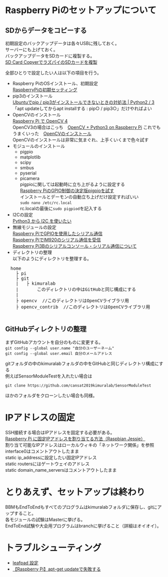 # Raspberry Piのセットアップについて  
## SDからデータをコピーする  
初期設定のバックアップデータは各々USBに残しておく。  
サーバーにも上げておく。  
バックアップデータをSDカードに複製する。  
[SD Card CopyerでラズパイのSDカードを複製](https://qiita.com/ikemura23/items/4b7ab1af98045fa6516b)

全部ひとりで設定したい人は以下の項目を行う。
  - Raspberry PiのOSインストール、初期設定  
  [RaspberryPiの初期セッティング](https://qiita.com/S_ODA/items/3600b4492747e66f5df7)
  - pip3のインストール  
  [Ubuntuでpip / pip3がインストールできないときの対処法 | Python2 / 3](https://www.bioerrorlog.work/entry/install-pip-pip3-ubuntu#apt-update%E3%81%97%E3%81%A6%E3%81%8B%E3%82%89apt-install%E3%81%99%E3%82%8B--pip--pip3)  
  「apt updateしてからapt installする : pip○ / pip3○」だけやればよい
  - OpenCVのインストール   
  [Raspberry Pi で OpenCV 4](https://qiita.com/tomo_vn/items/eea677eb00488d4c2291)  
  OpenCV3の場合はこっち　[OpenCV + Python3 on Raspberry Pi](https://qiita.com/nanbuwks/items/422eb405ceef84826ab4) 
  これでもうまくいった　[OpenCVのインストール](https://homemadegarbage.com/raspizero-opencv)  
  OpenCVのインストールは非常に気まぐれ、上手くいくまで色々試す  
  - モジュールのインストール  
    - pigpio  
    - matplotlib  
    - scipy
    - smbus  
    - pyserial  
    - picamera  
  pigpioに関しては起動時に立ち上がるように設定する  
  [Raspberry PiのGPIO制御の決定版pigpioを試す](https://karaage.hatenadiary.jp/entry/2017/02/10/073000)  
  インストールとデーモンの自動立ち上げだけ設定すればいい  
  `sudo nano /etc/rc.local`  
  rc.localの最後に`sudo pigpiod`を記入する  
  - I2Cの設定  
  [Python3 から I2C を使いたい](http://nucl.hatenablog.com/entry/2017/09/29/151411)  
  - 無線モジュールの設定  
  [Raspberry PiでGPIOを使用したシリアル通信](https://www.ingenious.jp/raspberry-pi/2019/03/gpio-uart/)  
  [Raspberry PiでIM920のシリアル通信を受信](https://blog.goo.ne.jp/izumame/e/4bf0f69ec24947bdde42a66b365e43d7)  
  [Raspberry Pi3Bのシリアルコンソール・シリアル通信について](http://yueno.net/xoops/modules/xpwiki/?PC%2FRaspberryPi%2FPi3%E3%81%AE%E3%82%B7%E3%83%AA%E3%82%A2%E3%83%AB%E9%80%9A%E4%BF%A1)  
  - ディレクトリの整理  
  以下のようにディレクトリを整理する。 　
  <pre>
  home  
    ├ pi  
    ├ git  
    |   ├ kimuralab  
    |       このディレクトリの中はGitHubと同じ構成にする
    | 
    ├ opencv  //このディレクトリはOpenCVライブラリ用 
    ├ opencv_contrib  //このディレクトリはOpenCVライブラリ用
  </pre>    

## GitHubディレクトリの整理
まずGitHubアカウントを自分のものに変更する。  
`git config --global user.name "自分のユーザーネーム" `  
`git config --global user.email 自分のメールアドレス`  

gitフォルダの中のkimuralabフォルダの中をGitHubと同じディレクトリ構成にする  
例えばSensorModuleTestを入れたい場合は

`git clone https://github.com/cansat2019kimuralab/SensorModuleTest`  

ほかのフォルダをクローンしたい場合も同様。

# IPアドレスの固定
SSH接続する場合はIPアドレスを固定する必要がある。  
[Raspberry Pi に固定IPアドレスを割り当てる方法（Raspbian Jessie）](https://qiita.com/marie_khr/items/b088ffb252a92eee8f5d)  
割り当て可能なIPアドレスはローカルウィキの「ネットワーク関係」を参照  
interface0はコメントアウトしたまま  
static ip_addressに設定したい固定IPアドレス  
static routersにはゲートウェイのアドレス  
static domain_name_serversはコメントアウトしたまま

# とりあえず、セットアップは終わり
BBMもEndToEndもすべてのプログラムはkimuralabフォルダに保存し、gitにアップすること。  
各モジュールの試験はMasterに挙げる。  
EndToEnd試験や大会用プログラムはbranchに挙げること（詳細はオイオイ）。

# トラブルシューティング
- [leafpad 設定](https://achapi2718.blogspot.com/2013/10/leafpad.html)
- [【Raspberry Pi】apt-get updateで失敗する](http://engetu21.hatenablog.com/entry/2015/04/11/131949)
